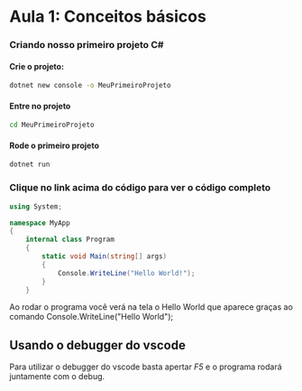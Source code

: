 # Aula 1: Conceitos básicos

### Criando nosso primeiro projeto C#

#### Crie o projeto:
```bash
dotnet new console -o MeuPrimeiroProjeto
```
#### Entre no projeto
```bash
cd MeuPrimeiroProjeto
``` 
#### Rode o primeiro projeto
```bash
dotnet run
```

### Clique no link acima do código para ver o código completo

```c#
using System;

namespace MyApp
{
    internal class Program
    {
        static void Main(string[] args)
        {
            Console.WriteLine("Hello World!");
        }
    }
```
  Ao rodar o programa você verá na tela o Hello World que aparece graças ao comando Console.WriteLine("Hello World");
## Usando o debugger do vscode
Para utilizar o debugger do vscode basta apertar *F5* e o programa rodará juntamente com o debug.
